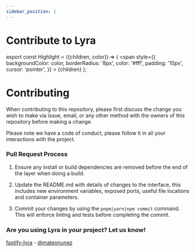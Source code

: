 ```yaml
---
sidebar_position: 1
---
```


# Contribute to Lyra

export const Highlight = ({children, color}) => (
  <span
    style={{
      backgroundColor: color,
      borderRadius: '8px',
      color: '#fff',
      padding: '10px',
      cursor: 'pointer',
    }}
    >
    {children}
  </span>
);

# Contributing

When contributing to this repository, please first discuss the change you wish to make via issue, email, or any other method with the owners of this repository before making a change. 

Please note we have a code of conduct, please follow it in all your interactions with the project.

### Pull Request Process

1. Ensure any install or build dependencies are removed before the end of the layer when doing a build.

2. Update the README.md with details of changes to the interface, this includes new environment 
   variables, exposed ports, useful file locations and container parameters.

3. Commit your changes by using the `pnpm|yarn|npm commit` command. This will enforce linting and tests before completing the commit.

### Are you using Lyra in your project? Let us know!
[fastify-lyra](https://www.npmjs.com/package/@mateonunez/fastify-lyra) - <a href="https://github.com/mateonunez">@mateonunez</a>


